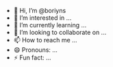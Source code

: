- 👋 Hi, I’m @boriyns
- 👀 I’m interested in ...
- 🌱 I’m currently learning ...
- 💞️ I’m looking to collaborate on ...
- 📫 How to reach me ...
- 😄 Pronouns: ...
- ⚡ Fun fact: ...

<!---
boriyns/boriyns is a ✨ special ✨ repository because its `README.md` (this file) appears on your GitHub profile.
You can click the Preview link to take a look at your changes.
--->
